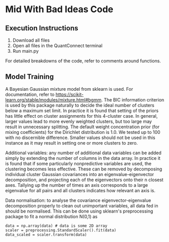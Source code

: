 # Mid With Bad Ideas Code

## Execution Instructions

1. Download all files
2. Open all files in the QuantConnect terminal
3. Run main.py 

For detailed breakdowns of the code, refer to comments around functions.

## Model Training
A Bayesian Gaussian mixture model from sklearn is used. For documentation, refer to https://scikit-learn.org/stable/modules/mixture.html#bgmm. The BIC information criterion is used by this package naturally to decide the ideal number of clusters below a maximum set limit. 
In practice it is found that setting of the priors has little effect on cluster assignments for this 4-cluster case. In general, larger values lead to more evenly weighted clusters, but too large may result in unnecessary splitting. The default weight concentration prior (for mixing coefficients) for the Dirichlet distribution is 1.0. We tested up to 100 with no discernible difference. Smaller values should not be used in this instance as it may result in setting one or more clusters to zero.

Additional variables: any number of additional data variables can be added simply by extending the number of columns in the data array. In practice it is found that if some particularly nonpredictive variables are used, the clustering becomes less effective. These can be removed by decomposing individual cluster Gaussian covariances into an eigenvalue-eigenvector decomposition, and projecting each of the eigenvectors onto their n closest axes. Tallying up the number of times an axis corresponds to a large eigenvalue for all pairs and all clusters indicates how relevant an axis is. 

Data normalisation: to analyse the covariance eigenvector-eigenvalue decomposition properly to clean out unimportant variables, all data fed in should be normalised. This can be done using sklearn's preprocessing package to fit a normal distribution N(0,1) as

```
data = np.array(data) # data is some 2D array
scaler = preprocessing.StandardScaler().fit(data)
data_scaled = scaler.transform(data)
```
